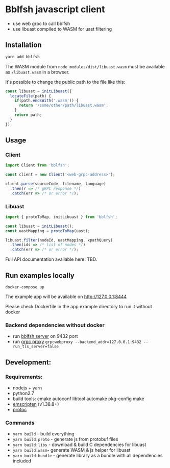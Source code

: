 # Bblfsh javascript client

* use web grpc to call bblfsh
* use libuast compiled to WASM for uast filtering

## Installation

```bash
yarn add bblfsh
```

The WASM module from `node_modules/dist/libuast.wasm` must be available as `/libuast.wasm` in a browser.

It's possible to change the public path to the file like this:

```js
const libuast = initLibuast({
  locateFile(path) {
    if(path.endsWith('.wasm')) {
      return '/some/other/path/libuast.wasm';
    }
    return path;
  }
});
```

## Usage

### Client

```js
import Client from 'bblfsh';

const client = new Client('<web-grpc-address>');

client.parse(sourceCode, filename, language)
  .then(r => /* gRPC response */)
  .catch(err => /* or error */);
```

### Libuast

```js
import { protoToMap, initLibuast } from 'bblfsh';

const libuast = initLibuast();
const uastMapping = protoToMap(uast);

libuast.filter(nodeId, uastMapping, xpathQuery)
  .then(ids => /* list of nodes */)
  .catch(err => /* or error */);

```

Full API documentation available here: TBD.

## Run examples locally

```
docker-compose up
```

The example app will be available on http://127.0.0.1:8444

Please check Dockerfile in the app example directory to run it without docker

### Backend dependencies without docker

* run [bblfsh server](https://github.com/bblfsh/bblfshd/) on 9432 port
* run [grpc proxy](https://github.com/improbable-eng/grpc-web/tree/master/go/grpcwebproxy) `grpcwebproxy --backend_addr=127.0.0.1:9432 --run_tls_server=false`

## Development:

### Requirements:

* nodejs + yarn
* python2.7
* build tools: cmake autoconf libtool automake pkg-config make
* [emscripten](http://kripken.github.io/emscripten-site/) (v1.38.8+)
* [protoc](https://github.com/google/protobuf)

### Commands

- `yarn build` - build everything
- `yarn build:proto` - generate js from protobuf files
- `yarn build:libs` - download & build C dependencies for libuast
- `yarn build:wasm`- generate WASM & js helper for libuast
- `yarn build:bundle` - generate library as a bundle with all dependencies included
